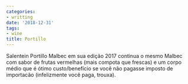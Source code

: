 ```yaml
---
categories:
- writting
date: '2018-12-31'
tags:
- wine
title: Portillo
---
```


Salentein Portillo Malbec em sua edição 2017 continua o mesmo Malbec com sabor de frutas vermelhas (mais compota que frescas) e um corpo médio que é ótimo custo/benefício se você não pagasse imposto de importacão (infelizmente você paga, trouxa).
